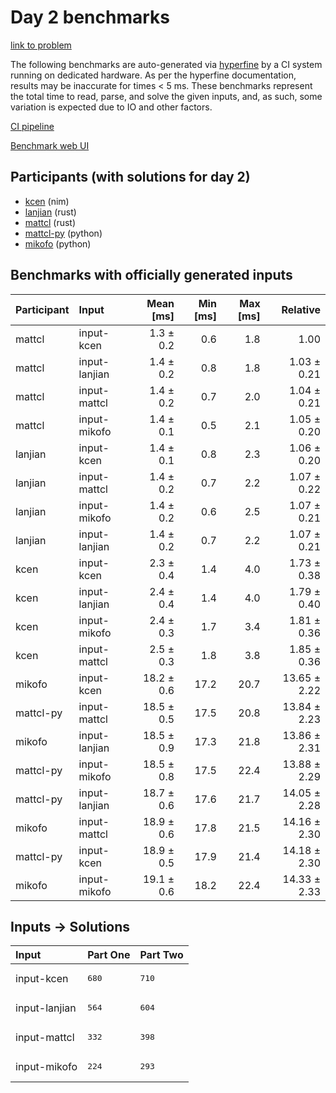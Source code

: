 # Day 2 benchmarks

[link to problem](https://adventofcode.com/2024/day/2)

The following benchmarks are auto-generated via
[hyperfine](https://github.com/sharkdp/hyperfine) by a CI system running on
dedicated hardware. As per the hyperfine documentation, results may be
inaccurate for times < 5 ms. These benchmarks represent the total time to read,
parse, and solve the given inputs, and, as such, some variation is expected due
to IO and other factors.

[CI pipeline](http://ci.papercode.net:8080/teams/main/pipelines/aoc2024)

[Benchmark web UI](https://aoc.ancalagon.black)


## Participants (with solutions for day 2)

- [kcen](https://github.com/kcen/aoc2024) (nim)
- [lanjian](https://github.com/lanjian/aoc-2024) (rust)
- [mattcl](https://github.com/mattcl/aoc2024) (rust)
- [mattcl-py](https://github.com/mattcl/aoc2024-py) (python)
- [mikofo](https://github.com/mikofo/aoc2024) (python)


## Benchmarks with officially generated inputs

| Participant | Input | Mean [ms] | Min [ms] | Max [ms] | Relative |
|:---|:---|---:|---:|---:|---:|
| mattcl | input-kcen | 1.3 ± 0.2 | 0.6 | 1.8 | 1.00 |
| mattcl | input-lanjian | 1.4 ± 0.2 | 0.8 | 1.8 | 1.03 ± 0.21 |
| mattcl | input-mattcl | 1.4 ± 0.2 | 0.7 | 2.0 | 1.04 ± 0.21 |
| mattcl | input-mikofo | 1.4 ± 0.1 | 0.5 | 2.1 | 1.05 ± 0.20 |
| lanjian | input-kcen | 1.4 ± 0.1 | 0.8 | 2.3 | 1.06 ± 0.20 |
| lanjian | input-mattcl | 1.4 ± 0.2 | 0.7 | 2.2 | 1.07 ± 0.22 |
| lanjian | input-mikofo | 1.4 ± 0.2 | 0.6 | 2.5 | 1.07 ± 0.21 |
| lanjian | input-lanjian | 1.4 ± 0.2 | 0.7 | 2.2 | 1.07 ± 0.21 |
| kcen | input-kcen | 2.3 ± 0.4 | 1.4 | 4.0 | 1.73 ± 0.38 |
| kcen | input-lanjian | 2.4 ± 0.4 | 1.4 | 4.0 | 1.79 ± 0.40 |
| kcen | input-mikofo | 2.4 ± 0.3 | 1.7 | 3.4 | 1.81 ± 0.36 |
| kcen | input-mattcl | 2.5 ± 0.3 | 1.8 | 3.8 | 1.85 ± 0.36 |
| mikofo | input-kcen | 18.2 ± 0.6 | 17.2 | 20.7 | 13.65 ± 2.22 |
| mattcl-py | input-mattcl | 18.5 ± 0.5 | 17.5 | 20.8 | 13.84 ± 2.23 |
| mikofo | input-lanjian | 18.5 ± 0.9 | 17.3 | 21.8 | 13.86 ± 2.31 |
| mattcl-py | input-mikofo | 18.5 ± 0.8 | 17.5 | 22.4 | 13.88 ± 2.29 |
| mattcl-py | input-lanjian | 18.7 ± 0.6 | 17.6 | 21.7 | 14.05 ± 2.28 |
| mikofo | input-mattcl | 18.9 ± 0.6 | 17.8 | 21.5 | 14.16 ± 2.30 |
| mattcl-py | input-kcen | 18.9 ± 0.5 | 17.9 | 21.4 | 14.18 ± 2.30 |
| mikofo | input-mikofo | 19.1 ± 0.6 | 18.2 | 22.4 | 14.33 ± 2.33 |


## Inputs -> Solutions

| Input | Part One | Part Two |
|:---|:---|:---|
|input-kcen|<pre>680</pre>|<pre>710</pre>|
|input-lanjian|<pre>564</pre>|<pre>604</pre>|
|input-mattcl|<pre>332</pre>|<pre>398</pre>|
|input-mikofo|<pre>224</pre>|<pre>293</pre>|